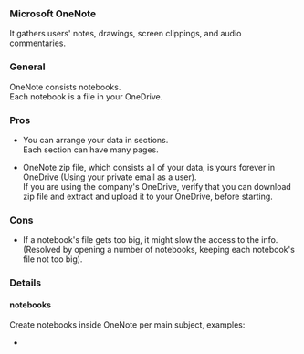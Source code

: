 
### Microsoft OneNote
It gathers users' notes, drawings, screen clippings, and audio commentaries.
    
### General
OneNote consists notebooks.\
Each notebook is a file in your OneDrive.
    
### Pros
- You can arrange your data in sections.\
  Each section can have many pages.

- OneNote zip file, which consists all of your data, is yours forever in OneDrive (Using your private email as a user).\
  If you are using the company's OneDrive, verify that you can download zip file and extract and upload it to your OneDrive, before starting.
    
### Cons
- If a notebook's file gets too big, it might slow the access to the info.\
  (Resolved by opening a number of notebooks, keeping each notebook's file not too big).

### Details
#### notebooks
Create notebooks inside OneNote per main subject, examples:
- <title>-Read : for all important links you might read now or later.
- <title>-Work : for jobs you made and might do similar ones in the future.
    
#### sections
Each notebook wil consist sections named: read <subject> , example for <title>-Read notebook:
- read-subject-1
- read-subject-2
- read-subject-3

#### suggested topics
- read    : Links you want to save for the future and read later/again. [^1]
- work    : Topics learned while working on a task.
- cloud   : Cloud specific, like AWS or Azure.
- OS      : OS specific, like Windows or LINUX.
- courses : Notes taken for topics in a course.
- vendor  : example Hashicorp.
